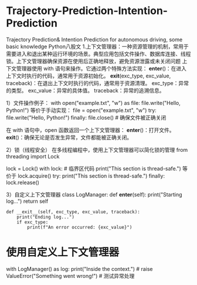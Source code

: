 # Trajectory-Prediction-Intention-Prediction
Trajectory Prediction&amp; Intention Prediction for autonomous driving, some basic knowledge
Python八股文
1.上下文管理器：一种资源管理的机制，常用于需要进入和退出某种运行环境的场景。典型应用包括文件操作、数据库连接、线程锁。上下文管理器确保资源在使用后正确地释放，避免资源泄露或未关闭问题
上下文管理器使用 with 语句来操作。它通过两个特殊方法实现：
__enter__()：在进入上下文时执行的代码，通常用于资源初始化。
__exit__(exc_type, exc_value, traceback)：在退出上下文时执行的代码，通常用于资源清理。
exc_type：异常的类型。
exc_value：异常的具体值。
traceback：异常的追溯信息。

1）文件操作例子：
with open("example.txt", "w") as file:
    file.write("Hello, Python!")
等价于手动实现：
file = open("example.txt", "w")
try:
    file.write("Hello, Python!")
finally:
    file.close()  # 确保文件被正确关闭

在 with 语句中，open 函数返回一个上下文管理器：
__enter__()：打开文件。
__exit__()：确保无论是否发生异常，文件都能被正确关闭。

2）锁（线程安全）
在多线程编程中，使用上下文管理器可以简化锁的管理
from threading import Lock

lock = Lock()
with lock:
    # 临界区代码
    print("This section is thread-safe.")
等价于
lock.acquire()
try:
    print("This section is thread-safe.")
finally:
    lock.release()
    
3）自定义上下文管理器
class LogManager:
    def __enter__(self):
        print("Starting log...")
        return self

    def __exit__(self, exc_type, exc_value, traceback):
        print("Ending log...")
        if exc_type:
            print(f"An error occurred: {exc_value}")

# 使用自定义上下文管理器
with LogManager() as log:
    print("Inside the context.")
    # raise ValueError("Something went wrong!")  # 测试异常处理
